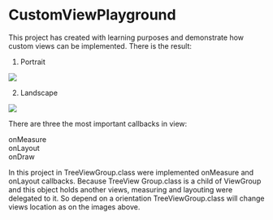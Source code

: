 # CustomViewPlayground
This project has created with learning purposes and demonstrate how custom views can be implemented.
There is the result:

1. Portrait

![](https://media.giphy.com/media/3ohs4sbWgmK9jvH7a0/giphy.gif)

2. Landscape

![](https://media.giphy.com/media/26DMWj4Uz6pNhXxh6/giphy.gif)

There are three the most important callbacks in view:

  onMeasure<br />
  onLayout<br />
  onDraw
  
In this project in TreeViewGroup.class were implemented onMeasure and onLayout callbacks. 
Because TreeView Group.class is a child of ViewGroup and this object holds another views, measuring and layouting were delegated to it.
So depend on a orientation TreeViewGroup.class will change views location as on the images above.

